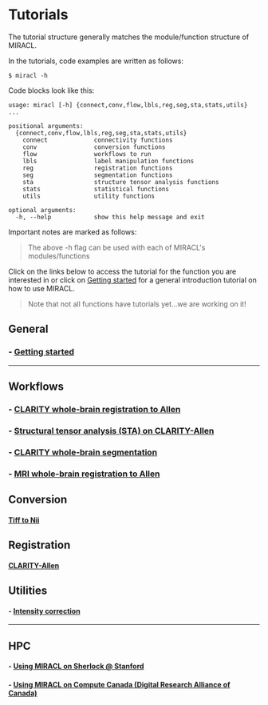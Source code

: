 # Tutorials

The tutorial structure generally matches the module/function structure of MIRACL.

In the tutorials, code examples are written as follows:

```
$ miracl -h
```

Code blocks look like this:

```
usage: miracl [-h] {connect,conv,flow,lbls,reg,seg,sta,stats,utils} ...

positional arguments:
  {connect,conv,flow,lbls,reg,seg,sta,stats,utils}
    connect             connectivity functions
    conv                conversion functions
    flow                workflows to run
    lbls                label manipulation functions
    reg                 registration functions
    seg                 segmentation functions
    sta                 structure tensor analysis functions
    stats               statistical functions
    utils               utility functions

optional arguments:
  -h, --help            show this help message and exit
```

Important notes are marked as follows:

> The above -h flag can be used with each of MIRACL's modules/functions

Click on the links below to access the tutorial for the function you are 
interested in or click on [Getting started](./tutorials/beginner/getting_started.md)
for a general introduction tutorial on how to use MIRACL.

> Note that not all functions have tutorials yet...we are working on it!

## General

### - [Getting started](./tutorials/beginner/getting_started.md)

---

## Workflows

### - [CLARITY whole-brain registration to Allen](./tutorials/clar_reg/clar_reg.md)

### - [Structural tensor analysis (STA) on CLARITY-Allen](./tutorials/sta/sta.md)

### - [CLARITY whole-brain segmentation](./tutorials/clar_seg/clar_seg.md)

### - [MRI whole-brain registration to Allen](./tutorials/mri_reg/mri_reg.md)

## Conversion

#### [Tiff to Nii](./tutorials/tiff_to_nii/tiff_to_nii.md)

## Registration

#### [CLARITY-Allen](./tutorials/registration/reg_clarity-allen/reg_clarity-allen.md)

## Utilities

#### - [Intensity correction](./tutorials/int_corr/int_corr.md)

---

## HPC

#### - [Using MIRACL on Sherlock @ Stanford](./tutorials/sherlock/sherlock.md)

#### - [Using MIRACL on Compute Canada (Digital Research Alliance of Canada)](./tutorials/compute_canada/compute_canada.md)
